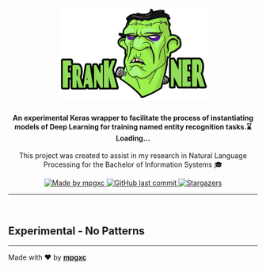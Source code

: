 <h1 align="center">
    <img alt="Frank NER" src=".github/logo.png" width="300px" />
</h1>

<h4 align="center">
  An experimental Keras wrapper to facilitate the process of instantiating models of Deep Learning for training named entity recognition tasks.⌛ Loading...
</h4>

<p align="center">This project was created to assist in my research in Natural Language Processing for the Bachelor of Information Systems 🎓</p>

<p align="center">
  <a href="https://www.linkedin.com/in/mpgxc/">
    <img alt="Made by mpgxc" src="https://img.shields.io/badge/made%20by-mpgxc-green">
  </a>
  
  <a href="https://github.com/mpgxc/my.tcc.stuff/commits/master">
    <img alt="GitHub last commit" src="https://img.shields.io/github/last-commit/mpgxc/frank.ner.svg">
  </a>


  <a href="https://github.com/mpgxc/my.tcc.stuff/stargazers">
    <img alt="Stargazers" src="https://img.shields.io/github/stars/mpgxc/frank.ner?style=social">
  </a>
	
</p>

<hr>
<br/>

## Experimental - No Patterns

---

Made with ♥ by **[mpgxc](https://www.linkedin.com/in/mpgxc/)**

